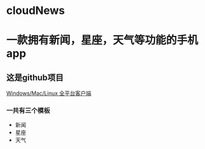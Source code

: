 # cloudNews
# 一款拥有新闻，星座，天气等功能的手机app
## 这是github项目
[Windows/Mac/Linux 全平台客户端](https://github.com/373652385zj/cloudNews.git)
### 一共有三个模板
* 新闻
* 星座
* 天气
